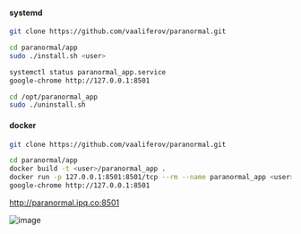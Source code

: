 
#### systemd

```bash
git clone https://github.com/vaaliferov/paranormal.git

cd paranormal/app
sudo ./install.sh <user>

systemctl status paranormal_app.service
google-chrome http://127.0.0.1:8501

cd /opt/paranormal_app
sudo ./uninstall.sh
```

#### docker

```bash
git clone https://github.com/vaaliferov/paranormal.git

cd paranormal/app
docker build -t <user>/paranormal_app .
docker run -p 127.0.0.1:8501:8501/tcp --rm --name paranormal_app <user>/paranormal_app
google-chrome http://127.0.0.1:8501
```

http://paranormal.ipq.co:8501  

![image](../pics/app.png)  